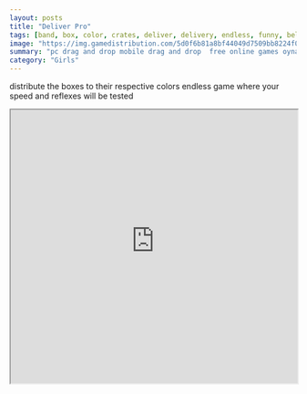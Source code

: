 ```yaml
---
layout: posts
title: "Deliver Pro"
tags: [band, box, color, crates, deliver, delivery, endless, funny, belt, conveyor, crate, pro, free, online, games, oyna, game, free, games, play, play, games]
image: "https://img.gamedistribution.com/5d0f6b81a8bf44049d7509bb8224f09e.jpg"
summary: "pc drag and drop mobile drag and drop  free online games oyna game free games play play games"
category: "Girls"
---
```


distribute the boxes to their respective colors endless game where your speed and reflexes will be tested

<iframe width="100%" height="480px;" src="https://html5.gamedistribution.com/5d0f6b81a8bf44049d7509bb8224f09e/"></iframe>